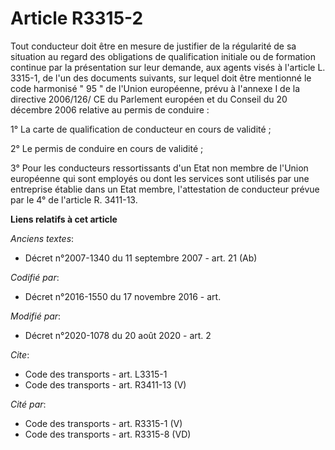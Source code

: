 # Article R3315-2

Tout conducteur doit être en mesure de justifier de la régularité de sa situation au regard des obligations de qualification
initiale ou de formation continue par la présentation sur leur demande, aux agents visés à l'article L. 3315-1, de l'un des
documents suivants, sur lequel doit être mentionné le code harmonisé " 95 " de l'Union européenne, prévu à l'annexe I de la
directive 2006/126/ CE du Parlement européen et du Conseil du 20 décembre 2006 relative au permis de conduire : 

1° La carte de qualification de conducteur en cours de validité ; 

2° Le permis de conduire en cours de validité ; 

3° Pour les conducteurs ressortissants d'un Etat non membre de l'Union européenne qui sont employés ou dont les services sont
utilisés par une entreprise établie dans un Etat membre, l'attestation de conducteur prévue par le 4° de l'article R.
3411-13.

**Liens relatifs à cet article**

_Anciens textes_:

  - Décret n°2007-1340 du 11 septembre 2007 - art. 21 (Ab)

_Codifié par_:

  - Décret n°2016-1550 du 17 novembre 2016 - art.

_Modifié par_:

  - Décret n°2020-1078 du 20 août 2020 - art. 2

_Cite_:

  - Code des transports - art. L3315-1
  - Code des transports - art. R3411-13 (V)

_Cité par_:

  - Code des transports - art. R3315-1 (V)
  - Code des transports - art. R3315-8 (VD)
